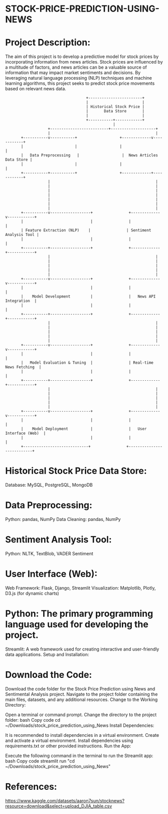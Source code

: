 # STOCK-PRICE-PREDICTION-USING-NEWS

# Project Description:

The aim of this project is to develop a predictive model for stock prices by incorporating information from news articles. Stock prices are influenced by a multitude of factors, and news articles can be a valuable source of information that may impact market sentiments and decisions. By leveraging natural language processing (NLP) techniques and machine learning algorithms, this project seeks to predict stock price movements based on relevant news data.

                                        +------------------------+
                                        |                        |
                                        | Historical Stock Price |
                                        |       Data Store       |
                                        |                        |
                                        +-----------+------------+
                                                    |
                       +--------------------------+--------------------+
                       |                                               |
           +-----------v-----------+                   +-------------v------------+
           |                       |                   |                          |
           |   Data Preprocessing   |                   |  News Articles Data Store |
           |                       |                   |                          |
           +-----------+-----------+                   +-------------+------------+
                       |                                               |
                       |                                               |
                       |                                               |
                       |                                               |
                       |                                               |
                       |                                               |
                       |                                               |
           +-----------v------------------+                +-------------v------------+
           |                              |                |                          |
           | Feature Extraction (NLP)    |                | Sentiment Analysis Tool |
           |                              |                |                          |
           +-----------+------------------+                +-------------+------------+
                       |                                               |
                       |                                               |
                       |                                               |
                       |                                               |
                       |                                               |
           +-----------v------------------+                +-------------v------------+
           |                              |                |                          |
           |    Model Development         |                |   News API Integration  |
           |                              |                |                          |
           +-----------+------------------+                +-------------+------------+
                       |                                               |
                       |                                               |
                       |                                               |
                       |                                               |
                       |                                               |
           +-----------v------------------+                +-------------v------------+
           |                              |                |                          |
           |   Model Evaluation & Tuning  |                | Real-time News Fetching  |
           |                              |                |                          |
           +-----------+------------------+                +-------------+------------+
                       |                                               |
                       |                                               |
                       |                                               |
                       |                                               |
                       |                                               |
           +-----------v------------------+                +-------------v------------+
           |                              |                |                          |
           |    Model Deployment          |                |   User Interface (Web)  |
           |                              |                |                          |
           +-----------------------------+                +---------------------------+



# Historical Stock Price Data Store:

Database: MySQL, PostgreSQL, MongoDB

# Data Preprocessing:

Python: pandas, NumPy
Data Cleaning: pandas, NumPy

# Sentiment Analysis Tool:

Python: NLTK, TextBlob, VADER Sentiment

# User Interface (Web):

Web Framework: Flask, Django, Streamlit
Visualization: Matplotlib, Plotly, D3.js (for dynamic charts)

# Python: The primary programming language used for developing the project.
Streamlit: A web framework used for creating interactive and user-friendly data applications.
Setup and Installation:

# Download the Code:

Download the code folder for the Stock Price Prediction using News and Sentimental Analysis project.
Navigate to the project folder containing the main files, datasets, and any additional resources.
Change to the Working Directory:

Open a terminal or command prompt.
Change the directory to the project folder:
bash
Copy code
cd ~/Downloads/stock_price_prediction_using_News
Install Dependencies:

It is recommended to install dependencies in a virtual environment. Create and activate a virtual environment.
Install dependencies using requirements.txt or other provided instructions.
Run the App:

Execute the following command in the terminal to run the Streamlit app:
bash
Copy code
streamlit run "cd ~/Downloads/stock_price_prediction_using_News"


# References:

https://www.kaggle.com/datasets/aaron7sun/stocknews?resource=download&select=upload_DJIA_table.csv
